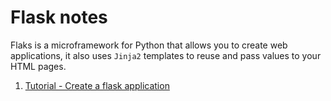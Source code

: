 # Flask notes

Flaks is a microframework for Python that allows you to create web applications, it also uses `Jinja2` templates to reuse and pass values to your HTML pages.

1. [Tutorial - Create a flask application](https://github.com/alysanne/flask_notes/blob/master/flask-tutorial.md)
